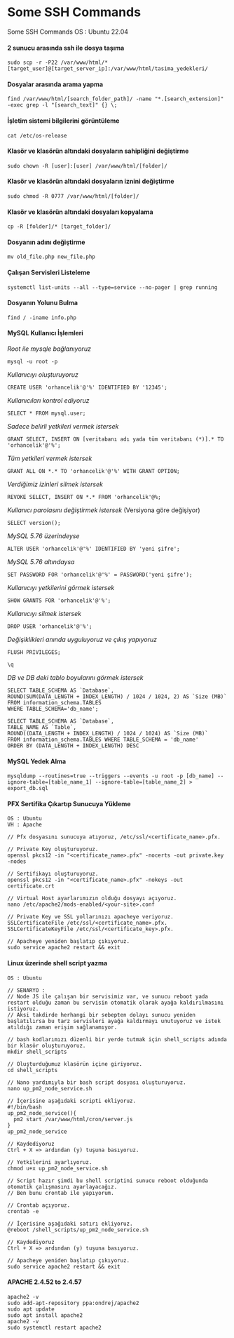 # Some SSH Commands
Some SSH Commands OS : Ubuntu 22.04

#### 2 sunucu arasında ssh ile dosya taşıma
~~~ ssh
sudo scp -r -P22 /var/www/html/* [target_user]@[target_server_ip]:/var/www/html/tasima_yedekleri/
~~~

#### Dosyalar arasında arama yapma
~~~ ssh
find /var/www/html/[search_folder_path]/ -name "*.[search_extension]" -exec grep -l "[search_text]" {} \;
~~~

#### İşletim sistemi bilgilerini görüntüleme
~~~ ssh
cat /etc/os-release
~~~

#### Klasör ve klasörün altındaki dosyaların sahipliğini değiştirme
~~~ ssh
sudo chown -R [user]:[user] /var/www/html/[folder]/
~~~

#### Klasör ve klasörün altındaki dosyaların iznini değiştirme
~~~ ssh
sudo chmod -R 0777 /var/www/html/[folder]/
~~~

#### Klasör ve klasörün altındaki dosyaları kopyalama
~~~ ssh
cp -R [folder]/* [target_folder]/
~~~

#### Dosyanın adını değiştirme
~~~ ssh
mv old_file.php new_file.php
~~~

#### Çalışan Servisleri Listeleme
~~~ ssh
systemctl list-units --all --type=service --no-pager | grep running
~~~

#### Dosyanın Yolunu Bulma
~~~ ssh
find / -iname info.php
~~~

#### MySQL Kullanıcı İşlemleri
*Root ile mysqle bağlanıyoruz*
~~~ ssh 
mysql -u root -p
~~~

*Kullanıcıyı oluşturuyoruz*
~~~ ssh 
CREATE USER 'orhancelik'@'%' IDENTIFIED BY '12345';
~~~

*Kullanıcıları kontrol ediyoruz*
~~~ ssh 
SELECT * FROM mysql.user;
~~~

*Sadece belirli yetkileri vermek istersek*
~~~ ssh 
GRANT SELECT, INSERT ON [veritabanı adı yada tüm veritabanı (*)].* TO 'orhancelik'@'%';
~~~

*Tüm yetkileri vermek istersek*
~~~ ssh 
GRANT ALL ON *.* TO 'orhancelik'@'%' WITH GRANT OPTION;
~~~

*Verdiğimiz izinleri silmek istersek*
~~~ ssh 
REVOKE SELECT, INSERT ON *.* FROM 'orhancelik'@%;
~~~

*Kullanıcı parolasını değiştirmek istersek* (Versiyona göre değişiyor)
~~~ ssh 
SELECT version();
~~~

*MySQL 5.76 üzerindeyse*
~~~ ssh 
ALTER USER 'orhancelik'@'%' IDENTIFIED BY 'yeni şifre';
~~~

*MySQL 5.76 altındaysa*
~~~ ssh 
SET PASSWORD FOR 'orhancelik'@'%' = PASSWORD('yeni şifre');
~~~

*Kullanıcıyı yetkilerini görmek istersek*
~~~ ssh 
SHOW GRANTS FOR 'orhancelik'@'%';
~~~

*Kullanıcıyı silmek istersek*
~~~ ssh 
DROP USER 'orhancelik'@'%';
~~~

*Değişiklikleri anında uyguluyoruz ve çıkış yapıyoruz*
~~~ ssh 
FLUSH PRIVILEGES;
~~~

~~~ ssh 
\q
~~~

*DB ve DB deki tablo boyularını görmek istersek*

~~~ ssh 
SELECT TABLE_SCHEMA AS `Database`, 
ROUND(SUM(DATA_LENGTH + INDEX_LENGTH) / 1024 / 1024, 2) AS `Size (MB)` 
FROM information_schema.TABLES
WHERE TABLE_SCHEMA='db_name';
~~~

~~~ ssh 
SELECT TABLE_SCHEMA AS `Database`,
TABLE_NAME AS `Table`,
ROUND((DATA_LENGTH + INDEX_LENGTH) / 1024 / 1024) AS `Size (MB)`
FROM information_schema.TABLES WHERE TABLE_SCHEMA = 'db_name'
ORDER BY (DATA_LENGTH + INDEX_LENGTH) DESC
~~~

#### MySQL Yedek Alma
~~~ ssh 
mysqldump --routines=true --triggers --events -u root -p [db_name] --ignore-table=[table_name_1] --ignore-table=[table_name_2] > export_db.sql
~~~

#### PFX Sertifika Çıkartıp Sunucuya Yükleme
~~~ ssh 
OS : Ubuntu
VH : Apache

// Pfx dosyasını sunucuya atıyoruz, /etc/ssl/<certificate_name>.pfx.

// Private Key oluşturuyoruz.
openssl pkcs12 -in "<certificate_name>.pfx" -nocerts -out private.key -nodes

// Sertifikayı oluşturuyoruz.
openssl pkcs12 -in "<certificate_name>.pfx" -nokeys -out certificate.crt

// Virtual Host ayarlarımızın olduğu dosyayı açıyoruz.
nano /etc/apache2/mods-enabled/<your-site>.conf

// Private Key ve SSL yollarınızı apacheye veriyoruz.
SSLCertificateFile /etc/ssl/<certificate_name>.pfx.
SSLCertificateKeyFile /etc/ssl/<certificate_key>.pfx.

// Apacheye yeniden başlatıp çıkıyoruz.
sudo service apache2 restart && exit
~~~

#### Linux üzerinde shell script yazma
~~~ ssh 
OS : Ubuntu

// SENARYO : 
// Node JS ile çalışan bir servisimiz var, ve sunucu reboot yada restart olduğu zaman bu servisin otomatik olarak ayağa kaldırılmasını istiyoruz.
// Aksi takdirde herhangi bir sebepten dolayı sunucu yeniden başlatılırsa bu tarz servisleri ayağa kaldırmayı unutuyoruz ve istek atıldığı zaman erişim sağlanamıyor.

// bash kodlarımızı düzenli bir yerde tutmak için shell_scripts adında bir klasör oluşturuyoruz.
mkdir shell_scripts

// Oluşturduğumuz klasörün içine giriyoruz.
cd shell_scripts

// Nano yardımıyla bir bash script dosyası oluşturuyoruz.
nano up_pm2_node_service.sh

// İçerisine aşağıdaki scripti ekliyoruz.
#!/bin/bash
up_pm2_node_service(){
  pm2 start /var/www/html/cron/server.js
}
up_pm2_node_service

// Kaydediyoruz
Ctrl + X => ardından (y) tuşuna basıyoruz.

// Yetkilerini ayarlıyoruz.
chmod u+x up_pm2_node_service.sh

// Script hazır şimdi bu shell scriptini sunucu reboot olduğunda otomatik çalışmasını ayarlayacağız.
// Ben bunu crontab ile yapıyorum.

// Crontab açıyoruz.
crontab -e

// İçerisine aşağıdaki satırı ekliyoruz.
@reboot /shell_scripts/up_pm2_node_service.sh

// Kaydediyoruz
Ctrl + X => ardından (y) tuşuna basıyoruz.

// Apacheye yeniden başlatıp çıkıyoruz.
sudo service apache2 restart && exit
~~~


#### APACHE 2.4.52 to 2.4.57
~~~ ssh
apache2 -v
sudo add-apt-repository ppa:ondrej/apache2
sudo apt update
sudo apt install apache2
apache2 -v
sudo systemctl restart apache2
~~~
